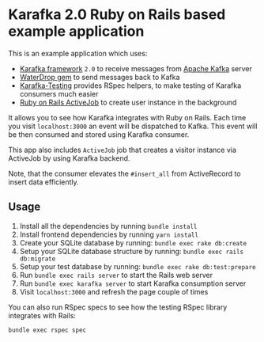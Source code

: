 # Karafka 2.0 Ruby on Rails based example application

This is an example application which uses:

- [Karafka framework](https://github.com/karafka/karafka) `2.0` to receive messages from [Apache Kafka](http://kafka.apache.org/) server
- [WaterDrop gem](https://github.com/karafka/waterdrop) to send messages back to Kafka
- [Karafka-Testing](https://github.com/karafka/testing) provides RSpec helpers, to make testing of Karafka consumers much easier
- [Ruby on Rails ActiveJob](https://edgeguides.rubyonrails.org/active_job_basics.html) to create user instance in the background 

It allows you to see how Karafka integrates with Ruby on Rails. Each time you visit `localhost:3000` an event will be dispatched to Kafka. This event will be then consumed and stored using Karafka consumer.

This app also includes `ActiveJob` job that creates a visitor instance via ActiveJob by using Karafka backend.

Note, that the consumer elevates the `#insert_all` from ActiveRecord to insert data efficiently.

## Usage

1. Install all the dependencies by running `bundle install`
2. Install frontend dependencies by running `yarn install`
3. Create your SQLite database by running: `bundle exec rake db:create`
4. Setup your SQLite database structure by running: `bundle exec rails db:migrate`
5. Setup your test database by running: `bundle exec rake db:test:prepare`
5. Run `bundle exec rails server` to start the Rails web server
6. Run `bundle exec karafka server` to start Karafka consumption server
7. Visit `localhost:3000` and refresh the page couple of times


You can also run RSpec specs to see how the testing RSpec library integrates with Rails:

```
bundle exec rspec spec
```
